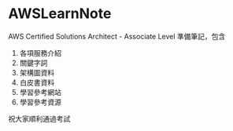 AWSLearnNote
===============
AWS Certified Solutions Architect - Associate Level
準備筆記，包含

1. 各項服務介紹
2. 關鍵字詞
3. 架構圖資料
4. 白皮書資料
5. 學習參考網站
6. 學習參考資源

祝大家順利通過考試
